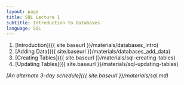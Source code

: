 ```yaml
---
layout: page
title: SQL Lecture 1
subtitle: Introduction to Databases
language: SQL
---
```


1. [Introduction]({{ site.baseurl }}/materials/databases_intro)
2. [Adding Data]({{ site.baseurl }}/materials/databases_add_data)
3. [Creating Tables]({{ site.baseurl }}/materials/sql-creating-tables)
4. [Updating Tables]({{ site.baseurl }}/materials/sql-updating-tables)

*[An alternate 3-day schedule]({{ site.baseurl }}/materials/sql.md)*